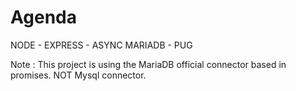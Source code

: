 # Agenda
NODE - EXPRESS - ASYNC MARIADB - PUG

Note : This project is using the MariaDB official connector based in promises. NOT Mysql connector.
